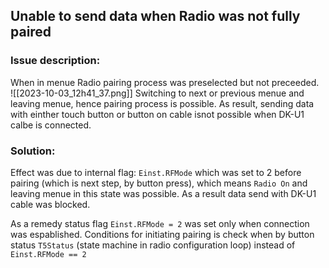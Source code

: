 ## Unable to send data when Radio was not fully paired

### Issue description:
When in menue Radio pairing process was preselected but not preceeded.  
![[2023-10-03_12h41_37.png]]
Switching to next or previous menue and leaving menue, hence pairing process is possible. As result, sending data with einther touch button or button on cable isnot possible when DK-U1 calbe is connected.

### Solution:
Effect was due to internal flag: `Einst.RFMode` which was set to 2 before pairing (which is next step, by button press), which means `Radio On` and leaving menue in this state was possible. As a result data send with DK-U1 cable was blocked.

As a remedy status flag `Einst.RFMode = 2` was set only when connection was espablished. Conditions for initiating pairing is check when by button status `T5Status` (state machine in radio configuration loop) instead of `Einst.RFMode == 2`
